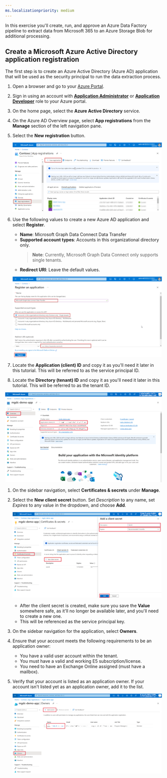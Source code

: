 ```yaml
---
ms.localizationpriority: medium
---
```


<!-- markdownlint-disable MD002 MD041 -->

In this exercise you'll create, run, and approve an Azure Data Factory pipeline to extract data from Microsoft 365 to an Azure Storage Blob for additional processing.

## Create a Microsoft Azure Active Directory application registration

The first step is to create an Azure Active Directory (Azure AD) application that will be used as the security principal to run the data extraction process.

1. Open a browser and go to your [Azure Portal](https://portal.azure.com/).

1. Sign in using an account with **[Application Administrator](/azure/active-directory/roles/permissions-reference#application-administrator)** or **[Application Developer](/azure/active-directory/roles/permissions-reference#application-developer)** role to your Azure portal.

1. On the home page, select the **Azure Active Directory** service.

1. On the Azure AD Overview page, select **App registrations** from the **Manage** section of the left navigation pane.

1. Select the **New registration** button.

    ![A screenshot showing the App registrations in the Azure Active Directory service in the Azure portal.](../concepts/images/data-connect-azure-aad-app-reg.png)


1. Use the following values to create a new Azure AD application and select **Register**.

   - **Name**: Microsoft Graph Data Connect Data Transfer
   - **Supported account types**: Accounts in this organizational directory only. 
       > **Note**: Currently, Microsoft Graph Data Connect only supports single tenants.
   - **Redirect URI**: Leave the default values.

    ![A screenshot showing the steps to register a new application registration in the Azure portal.](../concepts/images/data-connect-aad-redirect-uri.png)

1. Locate the **Application (client) ID** and copy it as you'll need it later in this tutorial. This will be referred to as the service principal ID.

1. Locate the **Directory (tenant) ID** and copy it as you'll need it later in this tutorial. This will be referred to as the tenant ID.

![A screenshot showing the application and tenant IDs.](../concepts/images/data-connect-app-tenant-new.png)

1. On the sidebar navigation, select **Certificates & secrets** under **Manage**.

1. Select the **New client secret** button. Set *Description* to any name, set *Expires* to any value in the dropdown, and choose **Add**.

    ![A screenshot showing the process to create a new client secret in the Azure portal.](../concepts/images/data-connect-aad-certs-secrets-new.png)

    - After the client secret is created, make sure you save the **Value** somewhere safe, as it'll no longer be available later, and you'll need to create a new one.
    - This will be referenced as the service principal key.

1. On the sidebar navigation for the application, select **Owners**.

1. Ensure that your account meets the following requirements to be an application owner:
    - You have a valid user account within the tenant.
    - You must have a valid and working E5 subscription/license.
    - You need to have an Exchange Online assigned (must have a mailbox).

1. Verify that your account is listed as an application owner. If your account isn't listed yet as an application owner, add it to the list.

    ![A screenshot showing a user verifying that their account is set as owner for the application registration in the Azure portal.](../concepts/images/data-connect-aad-app-owners-new.png)
